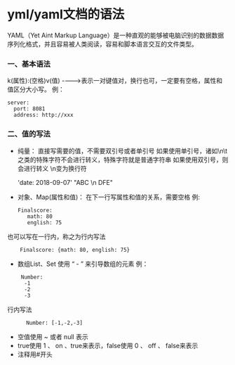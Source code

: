 # yml/yaml文档的语法

YAML（Yet Aint Markup Language）是一种直观的能够被电脑识别的数据数据序列化格式，并且容易被人类阅读，容易和脚本语言交互的文件类型。
### 一、基本语法
 k(属性):(空格)v(值) ---->表示一对键值对，换行也可，一定要有空格，属性和值区分大小写。
例：

    server:
      port: 8081
	  address: http://xxx

### 二、值的写法
 * 纯量：
直接写需要的值，不需要双引号或者单引号
如果使用单引号，诸如\n\t之类的特殊字符不会进行转义，特殊字符就是普通字符串
如果使用双引号，则会进行转义 \n变为换行符


      'date: 2018-09-07'
      "ABC \n DFE"



 * 对象、Map(属性和值)：
在下一行写属性和值的关系，需要空格
例:



       Finalscore:
		  math: 80
		  english: 75



也可以写在一行内，称之为行内写法


        Finalscore: {math: 80, english: 75}

		
 * 数组List、Set
使用 “ - ” 来引导数组的元素
例：

    
		Number:
		 -1
		 -2
		 -3

行内写法

          Number: [-1,-2,-3]


 *  空值使用 ~ 或者 null 表示
 *  true使用 1 、 on 、true来表示，false使用 0 、 off 、 false来表示
 *  注释用#开头